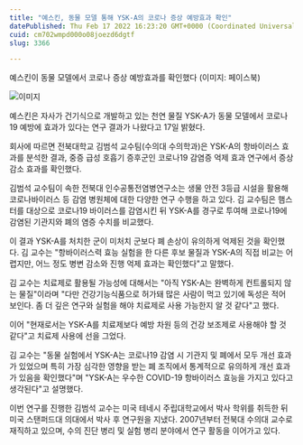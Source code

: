 ```yaml
---
title: "예스킨, 동물 모델 통해 YSK-A의 코로나 증상 예방효과 확인"
datePublished: Thu Feb 17 2022 16:23:20 GMT+0000 (Coordinated Universal Time)
cuid: cm702wmpd000o08joezd6dgtf
slug: 3366

---
```



예스킨이 동물 모델에서 코로나 증상 예방효과를 확인했다 (이미지: 페이스북)

![이미지](https://cdn.hashnode.com/res/hashnode/image/upload/v1739253966532/56a657b2-5223-41dd-90aa-2843a6ec438f.png)

예스킨은 자사가 건기식으로 개발하고 있는 천연 물질 YSK-A가 동물 모델에서 코로나19 예방에 효과가 있다는 연구 결과가 나왔다고 17일 밝혔다.

회사에 따르면 전북대학교 김범석 교수팀(수의대 수의학과)은 YSK-A의 항바이러스 효과를 분석한 결과, 중증 급성 호흡기 증후군인 코로나19 감염증 억제 효과 연구에서 증상 감소 효과를 확인했다.

김범석 교수팀이 속한 전북대 인수공통전염병연구소는 생물 안전 3등급 시설을 활용해 코로나바이러스 등 감염 병원체에 대한 다양한 연구 수행을 하고 있다. 김 교수팀은 햄스터를 대상으로 코로나19 바이러스를 감염시킨 뒤 YSK-A를 경구로 투여해 코로나19에 감염된 기관지와 폐의 염증 수치를 비교했다.

이 결과 YSK-A를 처치한 군이 미처치 군보다 폐 손상이 유의하게 억제된 것을 확인했다. 김 교수는 "항바이러스력 효능 실험을 한 다른 후보 물질과 YSK-A의 직접 비교는 어렵지만, 어느 정도 병변 감소와 진행 억제 효과는 확인했다"고 말했다.

김 교수는 치료제로 활용될 가능성에 대해서는 "아직 YSK-A는 완벽하게 컨트롤되지 않는 물질"이라며 "다만 건강기능식품으로 허가돼 많은 사람이 먹고 있기에 독성은 적어 보인다. 좀 더 깊은 연구와 실험을 해야 치료제로 사용 가능한지 알 것 같다"고 했다.

이어 "현재로서는 YSK-A를 치료제보다 예방 차원 등의 건강 보조제로 사용해야 할 것 같다"고 치료제 사용에 선을 그었다.

김 교수는 "동물 실험에서 YSK-A는 코로나19 감염 시 기관지 및 폐에서 모두 개선 효과가 있었으며 특히 가장 심각한 영향을 받는 폐 조직에서 통계적으로 유의하게 개선 효과가 있음을 확인했다"며 "YSK-A는 우수한 COVID-19 항바이러스 효능을 가지고 있다고 생각된다"고 설명했다.

이번 연구를 진행한 김범석 교수는 미국 테네시 주립대학교에서 박사 학위를 취득한 뒤 미국 스탠퍼드대 의대에서 박사 후 연구원을 지냈다. 2007년부터 전북대 수의대 교수로 재직하고 있으며, 수의 진단 병리 및 실험 병리 분야에서 연구 활동을 이어가고 있다.